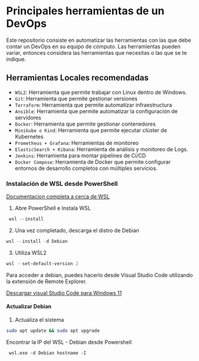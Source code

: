 # Principales herramientas de un DevOps

Este repositorio consiste en automatizar las herramientas con las que debe contar un DevOps en su equipo de cómputo.
Las herramientas pueden variar, entonces considera las herramientas que necesitas o las que se te indique.

## Herramientas Locales recomendadas 
- `WSL2`: Herramienta que permite trabajar con Linux dentro de Windows.
- `Git`: Herramienta que permite gestionar versiones
- `Terraform`: Herramienta que permite automatizar infraestructura
- `Ansible`: Herramienta que permite automatizar la configuración de servidores
- `Docker`: Herramienta que permite gestionar contenedores
- `Minikube o Kind`: Herramienta que permite ejecutar clúster de Kubernetes
- `Prometheus + Grafana`: Herramientas de monitoreo
- `ElasticSearch + Kibana`: Herramienta de análisis y monitoreo de Logs.
- `Jenkins`: Herramienta para montar pipelines de Ci/CD
- `Docker Compose`: Herramienta de Docker que permite configurar entornos de desarrollo completos con múltiples servicios.

### Instalación de WSL desde PowerShell
<a href="https://learn.microsoft.com/en-us/windows/wsl/install#install-wsl-command"> Documentacion completa a cerca de WSL </a>

1. Abre PowerShell e Instala WSL
```powershell
 wsl --install
```
2. Una vez completado, descarga el distro de Debian
```powershell
wsl --install -d Debian
```
3. Utiliza WSL2
```powershell
wsl --set-default-version 2
```
Para acceder a debian, puedes hacerlo desde Visual Studio Code utilizando la extensión de Remote Explorer.

<a href="https://code.visualstudio.com/sha/download?build=stable&os=win32-x64-user"> Descargar visual Studio Code para Windows 11 </a>

#### Actualizar Debian
1. Actualiza el sistema
```bash
sudo apt update && sudo apt upgrade
```
Encontrar la IP del WSL - Debian desde Powershell
```
 wsl.exe -d Debian hostname -I
```
